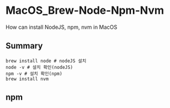# MacOS_Brew-Node-Npm-Nvm
<aside>
  How can install NodeJS, npm, nvm in MacOS
</aside>

## Summary
```
brew install node # nodeJS 설치
node -v # 설치 확인(nodeJS)
npm -v # 설치 확인(npm)
brew install nvm
```

## npm

##
